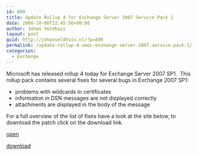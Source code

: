 ```yaml
---
id: 899
title: Update Rollup 4 for Exchange Server 2007 Service Pack 1
date: 2008-10-08T22:45:56+00:00
author: Johan Veldhuis
layout: post
guid: http://johanveldhuis.nl/?p=899
permalink: /update-rollup-4-voor-exchange-server-2007-service-pack-1/
categories:
  - Exchange
---
```

Microsoft has released rollup 4 today for Exchange Server 2007 SP1.  This rollup pack contains several fixes for several bugs in Exchange 2007 SP1:

  * problems with wildcards in certificates
  * information in DSN messages are not displayed correctly
  * attachments are displayed in the body of the message

For a full overview of the list of fixes have a look at the site below, to download the patch click on the download link.

<a href="http://support.microsoft.com/?kbid=952580" target="_blank">open</a>
  
<a href="http://www.microsoft.com/downloads/details.aspx?FamilyId=8B492ED2-EA92-412F-A852-3AA1C58D9499&displaylang=en" target="_blank">download</a>